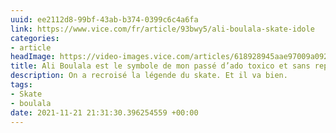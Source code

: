 ```yaml
---
uuid: ee2112d8-99bf-43ab-b374-0399c6c4a6fa
link: https://www.vice.com/fr/article/93bwy5/ali-boulala-skate-idole
categories:
- article
headImage: https://video-images.vice.com/articles/618928945aae97009a092168/lede/1636378792719-fred-mortagne-1.jpeg?image-resize-opts=Y3JvcD0xeHc6MXhoO2NlbnRlcixjZW50ZXImcmVzaXplPTEyMDA6KiZyZXNpemU9MTIwMDoq
title: Ali Boulala est le symbole de mon passé d’ado toxico et sans repères
description: On a recroisé la légende du skate. Et il va bien.
tags:
- Skate
- boulala
date: 2021-11-21 21:31:30.396254559 +00:00
---
```

